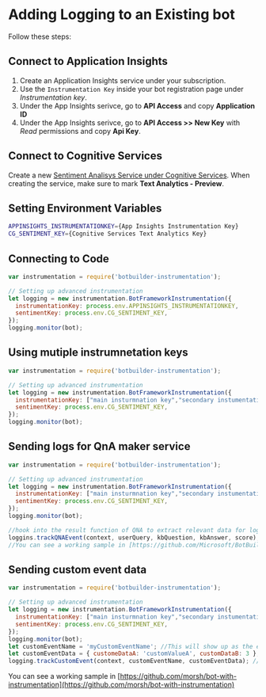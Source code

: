# Adding Logging to an Existing bot
Follow these steps:

## Connect to Application Insights

1. Create an Application Insights service under your subscription.
2. Use the `Instrumentation Key` inside your bot registration page under _Instrumentation key_.
3. Under the App Insights serivce, go to **API Access** and copy **Application ID**
4. Under the App Insights serivce, go to **API Access >> New Key** with _Read_ permissions and copy **Api Key**.

## Connect to Cognitive Services
Create a new [Sentiment Analisys Service under Cognitive Services](https://www.microsoft.com/cognitive-services/en-us/text-analytics-api).
When creating the service, make sure to mark **Text Analytics - Preview**.

## Setting Environment Variables

```sh
APPINSIGHTS_INSTRUMENTATIONKEY={App Insights Instrumentation Key}
CG_SENTIMENT_KEY={Cognitive Services Text Analytics Key}
```

## Connecting to Code

```js
var instrumentation = require('botbuilder-instrumentation');

// Setting up advanced instrumentation
let logging = new instrumentation.BotFrameworkInstrumentation({
  instrumentationKey: process.env.APPINSIGHTS_INSTRUMENTATIONKEY,
  sentimentKey: process.env.CG_SENTIMENT_KEY,
});
logging.monitor(bot);
```

## Using mutiple instrumnetation keys

```js
var instrumentation = require('botbuilder-instrumentation');

// Setting up advanced instrumentation
let logging = new instrumentation.BotFrameworkInstrumentation({
  instrumentationKey: ["main insturmnation key","secondary instumentation key"],
  sentimentKey: process.env.CG_SENTIMENT_KEY,
});
logging.monitor(bot);
```

## Sending logs for QnA maker service

```js
var instrumentation = require('botbuilder-instrumentation');

// Setting up advanced instrumentation
let logging = new instrumentation.BotFrameworkInstrumentation({
  instrumentationKey: ["main insturmnation key","secondary instumentation key"],
  sentimentKey: process.env.CG_SENTIMENT_KEY,
});
logging.monitor(bot);

//hook into the result function of QNA to extract relevant data for logging.
loggins.trackQNAEvent(context, userQuery, kbQuestion, kbAnswer, score);
//You can see a working sample in [https://github.com/Microsoft/BotBuilder-CognitiveServices/tree/master/Node/samples/QnAMakerWithFunctionOverrides](https://github.com/Microsoft/BotBuilder-CognitiveServices/tree/master/Node/samples/QnAMakerWithFunctionOverrides)
```

## Sending custom event data

```js
var instrumentation = require('botbuilder-instrumentation');

// Setting up advanced instrumentation
let logging = new instrumentation.BotFrameworkInstrumentation({
  instrumentationKey: ["main insturmnation key","secondary instumentation key"],
  sentimentKey: process.env.CG_SENTIMENT_KEY,
});
logging.monitor(bot);
let customEventName = 'myCustomEventName'; //This will show up as the event name in Application Insights.
let customEventData = { customeDataA: 'customValueA', customDataB: 3 };
logging.trackCustomEvent(context, customEventName, customEventData); //Custom key-value data. It will be avaiable under the customDimentions column in Application Insights.
```

You can see a working sample in [https://github.com/morsh/bot-with-instrumentation](https://github.com/morsh/bot-with-instrumentation)